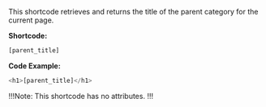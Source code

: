 This shortcode retrieves and returns the title of the parent category for the current page.

**Shortcode:**

```js
[parent_title]
```

**Code Example:**

```js
<h1>[parent_title]</h1> 
```

!!!Note:
This shortcode has no attributes.
!!!